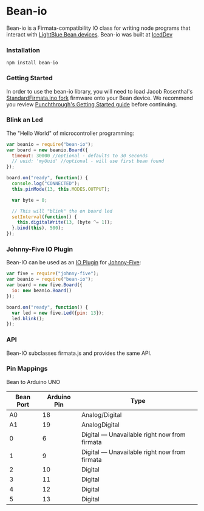 # Bean-io

Bean-io is a Firmata-compatibility IO class for writing node programs that interact with [LightBlue Bean devices](http://punchthrough.com/bean/). Bean-io was built at [IcedDev](http://iceddev.com/)

### Installation

`npm install bean-io`

### Getting Started

In order to use the bean-io library, you will need to load Jacob Rosenthal's
[StandardFirmata.ino fork](https://github.com/jacobrosenthal/arduino/blob/bean/examples/StandardFirmata/StandardFirmata.ino) firmware onto your
Bean device. We recommend you review [Punchthrough's Getting Started guide](http://punchthrough.com/bean/getting-started/) before continuing.


### Blink an Led


The "Hello World" of microcontroller programming:

```js
var beanio = require("bean-io");
var board = new beanio.Board({
  timeout: 30000 //optional - defaults to 30 seconds
  // uuid: 'myUuid' //optional - will use first bean found
});

board.on("ready", function() {
  console.log("CONNECTED");
  this.pinMode(13, this.MODES.OUTPUT);

  var byte = 0;

  // This will "blink" the on board led
  setInterval(function() {
    this.digitalWrite(13, (byte ^= 1));
  }.bind(this), 500);
});
```

### Johnny-Five IO Plugin

Bean-IO can be used as an [IO Plugin](https://github.com/rwaldron/johnny-five/wiki/IO-Plugins) for [Johnny-Five](https://github.com/rwaldron/johnny-five):

```js
var five = require("johnny-five");
var beanio = require("bean-io");
var board = new five.Board({
  io: new beanio.Board()
});

board.on("ready", function() {
  var led = new five.Led({pin: 13});
  led.blink();
});
```


### API

Bean-IO subclasses firmata.js and provides the same API.


### Pin Mappings

Bean to Arduino UNO


| Bean Port | Arduino Pin | Type |
|----------|-------------|------|
|A0|18|Analog/Digital|
|A1|19|AnalogDigital|
|0|6|Digital — Unavailable right now from firmata|
|1|9|Digital — Unavailable right now from firmata|
|2|10|Digital|
|3|11|Digital|
|4|12|Digital|
|5|13|Digital|
